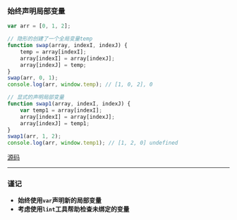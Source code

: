### 始终声明局部变量

```javascript
var arr = [0, 1, 2];

// 隐形的创建了一个全局变量temp
function swap(array, indexI, indexJ) {
    temp = array[indexI];
    array[indexI] = array[indexJ];
    array[indexJ] = temp;
}
swap(arr, 0, 1);
console.log(arr, window.temp); // [1, 0, 2], 0

// 显式的声明局部变量
function swap1(array, indexI, indexJ) {
    var temp1 = array[indexI];
    array[indexI] = array[indexJ];
    array[indexJ] = temp1;
}
swap1(arr, 1, 2);
console.log(arr, window.temp1); // [1, 2, 0] undefined
```
[源码](item9/demo.js)

------

### 谨记
+ **始终使用`var`声明新的局部变量**
+ **考虑使用`lint`工具帮助检查未绑定的变量**